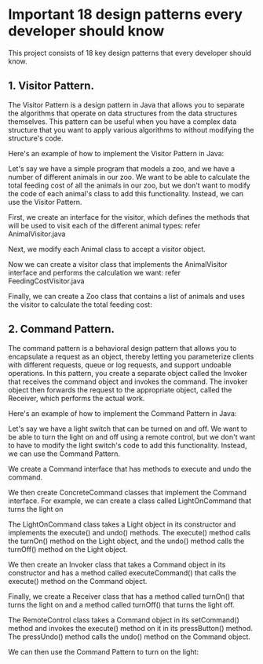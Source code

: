 # Important 18 design patterns every developer should know

This project consists of 18 key design patterns that every developer should know. 

## 1. Visitor Pattern.

The Visitor Pattern is a design pattern in Java that allows you to separate the algorithms that operate on data structures from the data structures themselves. This pattern can be useful when you have a complex data structure that you want to apply various algorithms to without modifying the structure's code.

Here's an example of how to implement the Visitor Pattern in Java:

Let's say we have a simple program that models a zoo, and we have a number of different animals in our zoo. We want to be able to calculate the total feeding cost of all the animals in our zoo, but we don't want to modify the code of each animal's class to add this functionality. Instead, we can use the Visitor Pattern.

First, we create an interface for the visitor, which defines the methods that will be used to visit each of the different animal types:
refer AnimalVisitor.java

Next, we modify each Animal class to accept a visitor object.

Now we can create a visitor class that implements the AnimalVisitor interface and performs the calculation we want:
refer FeedingCostVisitor.java

Finally, we can create a Zoo class that contains a list of animals and uses the visitor to calculate the total feeding cost:

## 2. Command Pattern.
The command pattern is a behavioral design pattern that allows you to encapsulate a request as an object, thereby letting you parameterize clients with different requests, queue or log requests, and support undoable operations.
In this pattern, you create a separate object called the Invoker that receives the command object and invokes the command. 
The invoker object then forwards the request to the appropriate object, called the Receiver, which performs the actual work.

Here's an example of how to implement the Command Pattern in Java:

Let's say we have a light switch that can be turned on and off. We want to be able to turn the light on and off using a remote control, but we don't want to have to modify the light switch's code to add this functionality. Instead, we can use the Command Pattern.

We create a Command interface that has methods to execute and undo the command.

We then create ConcreteCommand classes that implement the Command interface. For example, we can create a class called LightOnCommand that turns the light on

The LightOnCommand class takes a Light object in its constructor and implements the execute() and undo() methods. The execute() method calls the turnOn() method on the Light object, and the undo() method calls the turnOff() method on the Light object.

We then create an Invoker class that takes a Command object in its constructor and has a method called executeCommand() that calls the execute() method on the Command object.

Finally, we create a Receiver class that has a method called turnOn() that turns the light on and a method called turnOff() that turns the light off.

The RemoteControl class takes a Command object in its setCommand() method and invokes the execute() method on it in its pressButton() method. The pressUndo() method calls the undo() method on the Command object.

We can then use the Command Pattern to turn on the light: